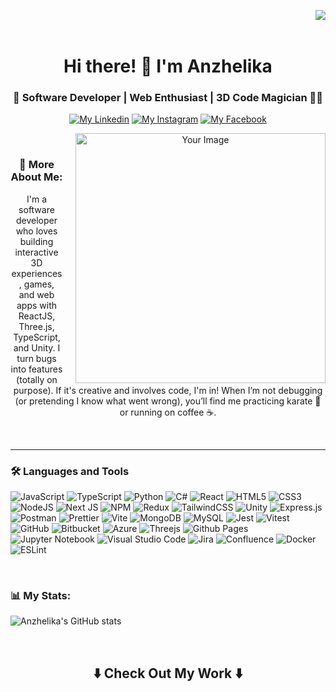 <img align="right" src="https://komarev.com/ghpvc/?username=a-coderr&style=for-the-badge&color=ff69b4"></br></br>
<div align="center"><h1>Hi there! 👋 I'm Anzhelika</h1>
<h3>🚀 Software Developer | Web Enthusiast | 3D Code Magician 🎩✨</h3>
<p><a href="https://www.linkedin.com/in/anzhelikakostyuk/"><img src="https://img.shields.io/badge/LinkedIn-0077B5?style=for-the-badge&logo=linkedin&logoColor=white" alt="My Linkedin"></a>
  <a href="https://www.instagram.com/a_akcio/?hl=en"><img src="https://img.shields.io/badge/Instagram-E4405F?style=for-the-badge&logo=instagram&logoColor=white" alt="My Instagram"></a>
  <a href="https://www.facebook.com/profile.php?id=100011369881132"><img src="https://img.shields.io/badge/Facebook-1877F2?style=for-the-badge&logo=facebook&logoColor=white" alt="My Facebook"></a></p>
</div>

<div align="center">
  <img src="https://media0.giphy.com/media/v1.Y2lkPTc5MGI3NjExbHFvbTJqeDE0ZWFpNGpyc3N0MGFyM2cxdmVqYW1jbW5lbzduOTkxZiZlcD12MV9pbnRlcm5hbF9naWZfYnlfaWQmY3Q9Zw/2IudUHdI075HL02Pkk/giphy.gif" alt="Your Image" width="400" align="right" style="margin-left: 20px;">
  <br/>
<h3> 👾 More About Me:</h3>
<p>I'm a software developer who loves building interactive 3D experiences, games, and web apps with ReactJS, Three.js, TypeScript, and Unity. I turn bugs into features (totally on purpose). If it's creative and involves code, I'm in! When I’m not debugging (or pretending I know what went wrong), you’ll find me practicing karate 🥋 or running on coffee ☕. </p>
</div>

<br clear="both">

<hr/>

### 🛠️ Languages and Tools
![JavaScript](https://img.shields.io/badge/javascript-%23323330.svg?style=for-the-badge&logo=javascript&logoColor=%23F7DF1E)
![TypeScript](https://img.shields.io/badge/typescript-%23007ACC.svg?style=for-the-badge&logo=typescript&logoColor=white)
![Python](https://img.shields.io/badge/python-3670A0?style=for-the-badge&logo=python&logoColor=ffdd54)
![C#](https://img.shields.io/badge/c%23-%23239120.svg?style=for-the-badge&logo=csharp&logoColor=white)
![React](https://img.shields.io/badge/react-%2320232a.svg?style=for-the-badge&logo=react&logoColor=%2361DAFB)
![HTML5](https://img.shields.io/badge/html5-%23E34F26.svg?style=for-the-badge&logo=html5&logoColor=white)
![CSS3](https://img.shields.io/badge/css3-%231572B6.svg?style=for-the-badge&logo=css3&logoColor=white)
![NodeJS](https://img.shields.io/badge/node.js-6DA55F?style=for-the-badge&logo=node.js&logoColor=white)
![Next JS](https://img.shields.io/badge/Next-black?style=for-the-badge&logo=next.js&logoColor=white)
![NPM](https://img.shields.io/badge/NPM-%23CB3837.svg?style=for-the-badge&logo=npm&logoColor=white)
![Redux](https://img.shields.io/badge/redux-%23593d88.svg?style=for-the-badge&logo=redux&logoColor=white)
![TailwindCSS](https://img.shields.io/badge/tailwindcss-%2338B2AC.svg?style=for-the-badge&logo=tailwind-css&logoColor=white)
![Unity](https://img.shields.io/badge/unity-%23000000.svg?style=for-the-badge&logo=unity&logoColor=white)
![Express.js](https://img.shields.io/badge/express.js-%23404d59.svg?style=for-the-badge&logo=express&logoColor=%2361DAFB)
![Postman](https://img.shields.io/badge/Postman-FF6C37?style=for-the-badge&logo=postman&logoColor=white)
![Prettier](https://img.shields.io/badge/prettier-%23F7B93E.svg?style=for-the-badge&logo=prettier&logoColor=black)
![Vite](https://img.shields.io/badge/vite-%23646CFF.svg?style=for-the-badge&logo=vite&logoColor=white)
![MongoDB](https://img.shields.io/badge/MongoDB-%234ea94b.svg?style=for-the-badge&logo=mongodb&logoColor=white)
![MySQL](https://img.shields.io/badge/mysql-4479A1.svg?style=for-the-badge&logo=mysql&logoColor=white)
![Jest](https://img.shields.io/badge/-jest-%23C21325?style=for-the-badge&logo=jest&logoColor=white)
![Vitest](https://img.shields.io/badge/-Vitest-252529?style=for-the-badge&logo=vitest&logoColor=FCC72B)
![GitHub](https://img.shields.io/badge/github-%23121011.svg?style=for-the-badge&logo=github&logoColor=white)
![Bitbucket](https://img.shields.io/badge/bitbucket-%230047B3.svg?style=for-the-badge&logo=bitbucket&logoColor=white)
![Azure](https://img.shields.io/badge/azure-%230072C6.svg?style=for-the-badge&logo=microsoftazure&logoColor=white)
![Threejs](https://img.shields.io/badge/threejs-black?style=for-the-badge&logo=three.js&logoColor=white)
![Github Pages](https://img.shields.io/badge/github%20pages-121013?style=for-the-badge&logo=github&logoColor=white)
![Jupyter Notebook](https://img.shields.io/badge/jupyter-%23FA0F00.svg?style=for-the-badge&logo=jupyter&logoColor=white)
![Visual Studio Code](https://img.shields.io/badge/Visual%20Studio%20Code-0078d7.svg?style=for-the-badge&logo=visual-studio-code&logoColor=white)
![Jira](https://img.shields.io/badge/jira-%230A0FFF.svg?style=for-the-badge&logo=jira&logoColor=white)
![Confluence](https://img.shields.io/badge/confluence-%23172BF4.svg?style=for-the-badge&logo=confluence&logoColor=white)
![Docker](https://img.shields.io/badge/docker-%230db7ed.svg?style=for-the-badge&logo=docker&logoColor=white)
![ESLint](https://img.shields.io/badge/ESLint-4B3263?style=for-the-badge&logo=eslint&logoColor=white)

<br/>

### 📊 My Stats:
![Anzhelika's GitHub stats](https://github-readme-stats.vercel.app/api?username=a-coderr&show_icons=true&theme=algolia)

<br/>

<h2  align="center">⬇️ Check Out My Work ⬇️ </h2>

